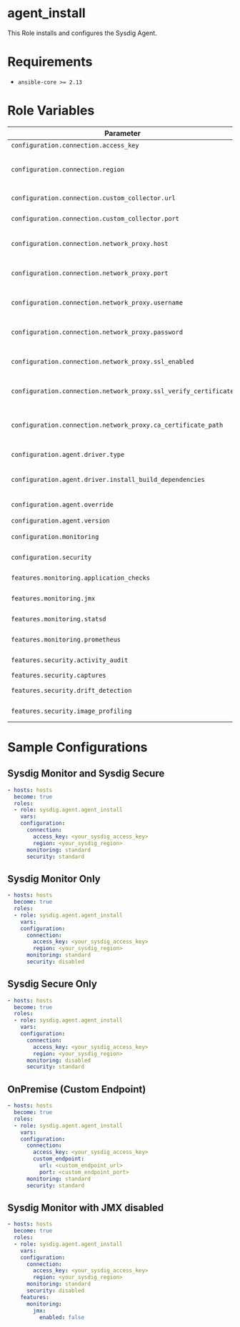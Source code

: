 agent_install
=============
This Role installs and configures the Sysdig Agent.

# Requirements
* `ansible-core >= 2.13`

#  Role Variables
| Parameter                                                       | Description                                                                                                                                                                                                                               |
|-----------------------------------------------------------------|-------------------------------------------------------------------------------------------------------------------------------------------------------------------------------------------------------------------------------------------|
| `configuration.connection.access_key`                           | The Sysdig Agent Access Key to use                                                                                                                                                                                                        |
| `configuration.connection.region`                               | The Sysdig SaaS region code for the SaaS backend to connect to. See `configuration.connection.custom_collector` for OnPrem                                                                                                                |
| `configuration.connection.custom_collector.url`                 | The URL/hostname/IP of the Sysdig Collector to connect to                                                                                                                                                                                 |
| `configuration.connection.custom_collector.port`                | The port of the custom Sysdig Collector to use when connecting                                                                                                                                                                            |
| `configuration.connection.network_proxy.host`                   | The URL/hostname/IP of a proxy server the Agents should use when connecting to the Sysdig Collectors                                                                                                                                      |
| `configuration.connection.network_proxy.port`                   | The port of the proxy server the Agents should use when connecting to the Sysdig Collectors                                                                                                                                               |
| `configuration.connection.network_proxy.username`               | The username to provide when authenticating with the configured network proxy                                                                                                                                                             |
| `configuration.connection.network_proxy.password`               | The password to provide when authenticating with the configured network proxy                                                                                                                                                             |
| `configuration.connection.network_proxy.ssl_enabled`            | Whether or not to use an SSL encrypted connection when the Agents connect to the proxy server                                                                                                                                             |
| `configuration.connection.network_proxy.ssl_verify_certificate` | Whether or not to validate the authenticity of the certificate provided by the proxy server                                                                                                                                               |
| `configuration.connection.network_proxy.ca_certificate_path`    | The path to the CA certificate, relative to the systems on which the Sysdig Agent is being installed, to use when connecting to the configured proxy server                                                                               |
| `configuration.agent.driver.type`                               | The syscall driver for the Sysdig Agent to use (`kmod`, `universal_ebpf`, or `legacy_ebpf`)                                                                                                                                               |
| `configuration.agent.driver.install_build_dependencies`         | In addition to the Sysdig Agent, install the various packages needed to build either the kernel module or legacy eBPF probe                                                                                                               |
| `configuration.agent.override`                                  | Content to directly insert into the generated Sysdig Agent configuration                                                                                                                                                                  |
| `configuration.agent.version`                                   | The version of the Sysdig Agent to install                                                                                                                                                                                                |
| `configuration.monitoring`                                      | The Sysdig Monitor use case to install. `standard` or `disabled`                                                                                                                                                                          |
| `configuration.security`                                        | The Sysdig Secure use case to install. `standard`, `light`, or `disabled`                                                                                                                                                                 |
| `features.monitoring.application_checks`                        | The configuration to use for App Checks. See the [docs](https://docs.sysdig.com/en/docs/sysdig-monitor/integrations/working-with-integrations/legacy-integrations/legacyintegrate-applications-default-app-checks/) for more details      |
| `features.monitoring.jmx`                                       | The configuration to use for JMX monitoring. See the [docs](https://docs.sysdig.com/en/docs/sysdig-monitor/integrations/working-with-integrations/custom-integrations/integrate-jmx-metrics-from-java-virtual-machines/) for more details |
| `features.monitoring.statsd`                                    | The configuration to use for StatsD monitoring. See the [docs](https://docs.sysdig.com/en/docs/sysdig-monitor/integrations/working-with-integrations/custom-integrations/integrate-statsd-metrics/) for more details                      |
| `features.monitoring.prometheus`                                | The configuration to use for Prometheus monitoring. See the [docs](https://docs.sysdig.com/en/docs/sysdig-monitor/integrations/working-with-integrations/custom-integrations/collect-prometheus-metrics/) for more details                |
| `features.security.activity_audit`                              | Advanced configuration for the Sysdig Activity Audit functionality                                                                                                                                                                        |
| `features.security.captures`                                    |                                                                                                                                                                                                                                           |
| `features.security.drift_detection`                             | Advanced configuration for Sysdig Drift Control. See the [docs](https://docs.sysdig.com/en/docs/sysdig-secure/policies/threat-detect-policies/#understanding-driftcontrol) for more details                                               |
| `features.security.image_profiling`                             | Advanced configuration for the Sysdig Image Profiling functionality                                                                                                                                                                       |

# Sample Configurations
## Sysdig Monitor and Sysdig Secure
```yaml
- hosts: hosts
  become: true
  roles:
  - role: sysdig.agent.agent_install
    vars:
    configuration:
      connection:
        access_key: <your_sysdig_access_key>
        region: <your_sysdig_region>
      monitoring: standard
      security: standard
```
## Sysdig Monitor Only
```yaml
- hosts: hosts
  become: true
  roles:
  - role: sysdig.agent.agent_install
    vars:
    configuration:
      connection:
        access_key: <your_sysdig_access_key>
        region: <your_sysdig_region>
      monitoring: standard
      security: disabled
```
## Sysdig Secure Only
```yaml
- hosts: hosts
  become: true
  roles:
  - role: sysdig.agent.agent_install
    vars:
    configuration:
      connection:
        access_key: <your_sysdig_access_key>
        region: <your_sysdig_region>
      monitoring: disabled 
      security: standard
```
## OnPremise (Custom Endpoint)
```yaml
- hosts: hosts
  become: true
  roles:
  - role: sysdig.agent.agent_install
    vars:
    configuration:
      connection:
        access_key: <your_sysdig_access_key>
        custom_endpoint: 
          url: <custom_endpoint_url>
          port: <custom_endpoint_port>
      monitoring: standard 
      security: standard
```
## Sysdig Monitor with JMX disabled
```yaml
- hosts: hosts
  become: true
  roles:
  - role: sysdig.agent.agent_install
    vars:
    configuration:
      connection:
        access_key: <your_sysdig_access_key>
        region: <your_sysdig_region>
      monitoring: standard 
      security: disabled
    features:
      monitoring:
        jmx:
          enabled: false
```